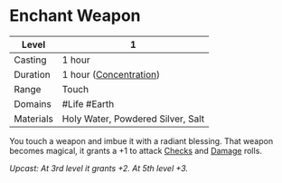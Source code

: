 # Enchant Weapon

| Level     | 1                                                   |
| --------- | --------------------------------------------------- |
| Casting   | 1 hour                                              |
| Duration  | 1 hour ([Concentration](../../../Concentration.md)) |
| Range     | Touch                                               |
| Domains   | #Life #Earth                                        |
| Materials | Holy Water, Powdered Silver, Salt                   |
You touch a weapon and imbue it with a radiant blessing. That weapon becomes magical, it grants a +1 to attack [Checks](../../../../Game%20Structure/Check.md) and [Damage](../../../../Damage%20Types/All%20Damage%20Types.md) rolls.

*Upcast: At 3rd level it grants +2. At 5th level +3.*